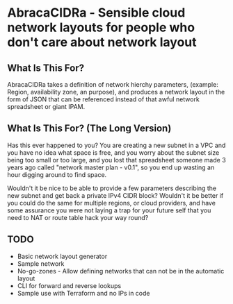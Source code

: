 # AbracaCIDRa - Sensible cloud network layouts for people who don't care about network layout

## What Is This For?

AbracaCIDRa takes a definition of network hierchy parameters, (example: Region,
availability zone, an purpose), and produces a network layout in the form of
JSON that can be referenced instead of that awful network spreadsheet or giant
IPAM.

## What Is This For? (The Long Version)
Has this ever happened to you?  You are creating a new subnet in a VPC and you
have no idea what space is free, and you worry about the subnet size being
too small or too large, and you lost that spreadsheet someone made 3 years ago
called "network master plan - v0.1", so you end up wasting an hour digging
around to find space.

Wouldn't it be nice to be able to provide a few parameters describing the
new subnet and get back a private IPv4 CIDR block?  Wouldn't it be better
if you could do the same for multiple regions, or cloud providers, and have
some assurance you were not laying a trap for your future self that you need
to NAT or route table hack your way round?

## TODO

* Basic network layout generator
* Sample network
* No-go-zones - Allow defining networks that can not be in the automatic layout
* CLI for forward and reverse lookups
* Sample use with Terraform and no IPs in code


